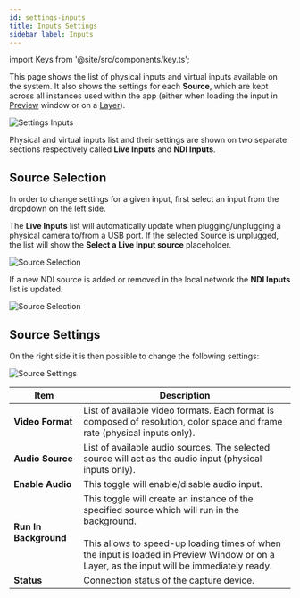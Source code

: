 ```yaml
---
id: settings-inputs
title: Inputs Settings
sidebar_label: Inputs
---
```

import Keys from '@site/src/components/key.ts';

This page shows the list of physical inputs and virtual inputs available on the system. It also shows the settings for each **Source**, which are kept across all instances used within the app (either when loading the input in [Preview](../quick-start/preview.md) window or on a [Layer](../play/layers.md)).

![Settings Inputs](/prism-images/settings/settings-inputs.png)

Physical and virtual inputs list and their settings are shown on two separate sections respectively called **Live Inputs** and **NDI Inputs**.

## Source Selection
In order to change settings for a given input, first select an input from the dropdown on the left side.

The **Live Inputs** list will automatically update when plugging/unplugging a physical camera to/from a USB port. If the selected Source is unplugged, the list will show the **Select a Live Input source** placeholder.

![Source Selection](/prism-images/settings/source-selection-live.png)

If a new NDI source is added or removed in the local network the **NDI Inputs** list is updated.

![Source Selection](/prism-images/settings/source-selection-ndi.png)

## Source Settings
On the right side it is then possible to change the following settings:

![Source Settings](/prism-images/settings/source-settings.png)

|  Item  |  Description  |
|----------------------|------------|
| **Video Format** | List of available video formats. Each format is composed of resolution, color space and frame rate (physical inputs only).|
| **Audio Source** | List of available audio sources. The selected source will act as the audio input (physical inputs only).|
| **Enable Audio** | This toggle will enable/disable audio input.|
| **Run In Background** | This toggle will create an instance of the specified source which will run in the background. <br/> <br/> This allows to speed-up loading times of when the input is loaded in Preview Window or on a Layer, as the input will be immediately ready.|
| **Status** | Connection status of the capture device.|
